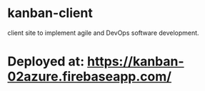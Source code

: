 # kanban-client

client site to implement agile and DevOps software development.

# Deployed at: https://kanban-02azure.firebaseapp.com/